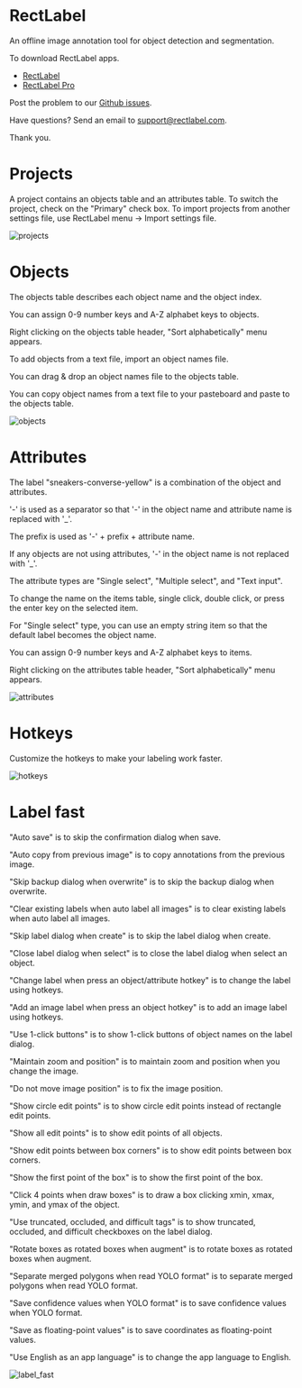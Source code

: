 # RectLabel
An offline image annotation tool for object detection and segmentation.

To download RectLabel apps.
- [RectLabel](https://apps.apple.com/app/id1210181730)
- [RectLabel Pro](https://apps.apple.com/app/id1490990105)

Post the problem to our [Github issues](https://github.com/ryouchinsa/Rectlabel-support/issues).

Have questions? Send an email to support@rectlabel.com.

Thank you.

# Projects
A project contains an objects table and an attributes table.
To switch the project, check on the "Primary" check box.
To import projects from another settings file, use RectLabel menu -> Import settings file.

![projects](https://github.com/ryouchinsa/ryouchinsa.github.io/assets/1954306/d89ed448-7d9d-4c92-8ff2-25e7f5936dc4)

# Objects
The objects table describes each object name and the object index.

You can assign 0-9 number keys and A-Z alphabet keys to objects.

Right clicking on the objects table header, "Sort alphabetically" menu appears.

To add objects from a text file, import an object names file.

You can drag & drop an object names file to the objects table.

You can copy object names from a text file to your pasteboard and paste to the objects table.

![objects](https://github.com/ryouchinsa/ryouchinsa.github.io/assets/1954306/35ebf61e-f40b-4d56-a1d8-2a9ad5b2d6d4)

# Attributes
The label "sneakers-converse-yellow" is a combination of the object and attributes.

'-' is used as a separator so that '-' in the object name and attribute name is replaced with '_'.

The prefix is used as '-' + prefix + attribute name.

If any objects are not using attributes, '-' in the object name is not replaced with '_'.

The attribute types are "Single select", "Multiple select", and "Text input".

To change the name on the items table, single click, double click, or press the enter key on the selected item.

For "Single select" type, you can use an empty string item so that the default label becomes the object name.

You can assign 0-9 number keys and A-Z alphabet keys to items.

Right clicking on the attributes table header, "Sort alphabetically" menu appears.

![attributes](https://github.com/ryouchinsa/ryouchinsa.github.io/assets/1954306/97dd3b07-950f-42dd-afd2-c3026f2f9c23)

# Hotkeys
Customize the hotkeys to make your labeling work faster.

![hotkeys](https://github.com/ryouchinsa/ryouchinsa.github.io/assets/1954306/5636160e-ebe2-40b9-98f2-186aae86a236)

# Label fast
"Auto save" is to skip the confirmation dialog when save.

"Auto copy from previous image" is to copy annotations from the previous image.

"Skip backup dialog when overwrite" is to skip the backup dialog when overwrite.

"Clear existing labels when auto label all images" is to clear existing labels when auto label all images.

"Skip label dialog when create" is to skip the label dialog when create.

"Close label dialog when select" is to close the label dialog when select an object.

"Change label when press an object/attribute hotkey" is to change the label using hotkeys.

"Add an image label when press an object hotkey" is to add an image label using hotkeys.

"Use 1-click buttons" is to show 1-click buttons of object names on the label dialog.

"Maintain zoom and position" is to maintain zoom and position when you change the image.

"Do not move image position" is to fix the image position.

"Show circle edit points" is to show circle edit points instead of rectangle edit points.

"Show all edit points" is to show edit points of all objects.

"Show edit points between box corners" is to show edit points between box corners.

"Show the first point of the box" is to show the first point of the box.

"Click 4 points when draw boxes" is to draw a box clicking xmin, xmax, ymin, and ymax of the object.

"Use truncated, occluded, and difficult tags" is to show truncated, occluded, and difficult checkboxes on the label dialog.

"Rotate boxes as rotated boxes when augment" is to rotate boxes as rotated boxes when augment.

"Separate merged polygons when read YOLO format" is to separate merged polygons when read YOLO format.

"Save confidence values when YOLO format" is to save confidence values when YOLO format.

"Save as floating-point values" is to save coordinates as floating-point values.

"Use English as an app language" is to change the app language to English.

![label_fast](https://github.com/ryouchinsa/ryouchinsa.github.io/assets/1954306/55ec35bf-aff8-4532-a6dd-3546d4c332cb)



